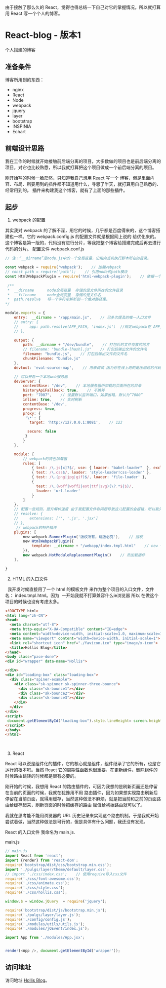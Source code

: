 由于接触了那么久的 React，觉得也得总结一下自己对它的掌握情况，所以就打算用 React 写一个个人的博客。

# React-blog - 版本1

个人搭建的博客

## 准备条件

博客所用到的东西：
- nginx
- React
- Node
- webpack
- jquery
- layer
- bootstrap
- INSPINIA
- Echart

## 前端设计思路

我在工作的时候就开始接触前后端分离的项目，大多数做的项目也是前后端分离的项目，对它也比较熟悉，所以我就打算把这个项目做成一个前后端分离的项目。

刚开始写的时候一脸茫然，只知道我自己想用 React 写一个 博客，但是里面内容、布局、所要用到的插件都不知道用什么，寻思了半天，就打算用自己熟悉的、经常用到的。
插件来构建我这个博客，就有了上面的那些插件。

## 起步

1. webpack 的配置

其实我对 webpack 的了解不深，用它的时候，几乎都是百度得来的，这个博客搭建也一样。它的 webpack.config.js 的配置文件就是根据网上说的 给优化来的。这个博客是第一版的，代码没有进行分片，等我把整个博客给搭建完成后再去进行代码的分片。
配置文件 webpack.conf.js

```js
// 注：“__dirname”是node.js中的一个全局变量，它指向当前执行脚本所在的目录。

const webpack = require('webpack');    // 加载webpack
// const path = require('path');    // 引用node的path模块
const HtmlWebpackPlugin = require('html-webpack-plugin');    // 依据一个简单的index.html模板，生成一个自动引用你打包后的JS文件的新index.html
 
 /**
 *  __dirname      node全局变量  存储的是文件所在的文件目录
 *  __filename     node全局变量  存储的是文件名
 *  path.resolve   将一个字符串解析到一个绝对路径里。
*/

module.exports = {
	entry:  __dirname + "/app/main.js",    // 已多次提及的唯一入口文件
    // entry: {
    //     app: path.resolve(APP_PATH, 'index.js')  //规定webpack在 APP_PATH 的idnex.js 文件开始打包
    // },

	output: {
		path: __dirname + "/dev/bundle",    // 打包后的文件存放的地方
        // filename: "bundle-[hash].js"    // 打包后输出文件的文件名
		filename: "bundle.js",    // 打包后输出文件的文件名
        chunkFilename: "bundle.js"
	},
	devtool: 'eval-source-map',    // 用来调试 因为你在线上跑的是压缩过的代码，看不到具体错误，这个方法是让源代码和压缩代码产生映射，方便快速的定位到指定你的文件，

    // 可以开启一个本地web服务器
	devServer: {
		contentBase: "/dev",    // 本地服务器所加载的页面所在的目录
		historyApiFallback: true,    // 不跳转
		port: "7007",    // 设置默认监听端口，如果省略，默认为”7080“
		inline: true,    // 实时刷新
        contentBase: '/dev',
        progress: true,
        proxy: {
         '\*': {
           target: 'http://127.0.0.1:8081',    // 123

          secure: false
         }
        }
	},

	module: {
        // webpack的特色加载器
        rules: [
            { test: /\.js[x]?$/, use: { loader: "babel-loader"  }, exclude: /node_modules/ },
            { test: /\.css$/, loader: 'style-loader!css-loader' },
            { test: /\.(png|jpg|gif)$/, loader: 'file-loader' },
            {
              test: /\.(woff|woff2|eot|ttf|svg)(\?.*$|$)/,
              loader: 'url-loader'
            }
        ]
    },
    // 配置一些规则，提升解析速度 由于我配置文件有问题导致这儿配置的会报错，所以我先注释掉
    // resolve: {
    //     extensions: ['', '.js', '.jsx']
    // },
     // webpack的特色插件
    plugins: [
        new webpack.BannerPlugin('版权所有，翻版必究'),    // 版权
        new HtmlWebpackPlugin({
            template: __dirname + "/webapp/index.tmpl.html"    // new 一个这个插件的实例，并传入相关的参数
        }),
        new webpack.HotModuleReplacementPlugin()    // 热加载插件
    ],

}

```


2. HTML 的入口文件

   我开发时候直接用了一个 html 的模板文件 来作为整个项目的入口文件，文件名： index.tmpl.html。因为
  一开始我就不打算兼容什么ie浏览器 所以 在做这个项目的时候也没有考虑太多。
  
  
```html
<!DOCTYPE html>
<html lang="zh-CN">
<head>
  <meta charset="utf-8">
  <meta http-equiv="X-UA-Compatible" content="IE=edge">
  <meta content="width=device-width, initial-scale=1.0, maximum-scale=1.0, user-scalable=0;" name="viewport" />
  <meta name="viewport" content="width=device-width, initial-scale=1">
  <link rel="shortcut icon" href="./favicon.ico" type="image/x-icon">
  <title>Hollis Blog</title>
</head>
<body class="pace-done">
<div id="wrapper" data-name="Hollis">

</div>
<div id="loading-box" class="loading-box">
  <div class="spiner-example">
    <div class="sk-spinner sk-spinner-three-bounce">
      <div class="sk-bounce1"></div>
      <div class="sk-bounce2"></div>
      <div class="sk-bounce3"></div>
    </div>
  </div>
</div>
<script>
 document.getElementById("loading-box").style.lineHeight= screen.height +'px';
</script>
</body>
</html>
```
   
   

3. React 

React 可以说是组件化的插件，它的核心就是组件，组件继承了它的所有，也是它运行的根本吧。当然 React 它的周期性函数也很重要，在更新组件，删除组件的时候路由跳转的时候都是很有必要的。

刚开始的时候，我想用 React 的路由插件的，可因为我想的是刷新页面还是停留在当前的页面的时候，我就在犹豫用不用 路由插件，因为如果想实现路由刷新后停留在当前页面，就得用缓存，当然这种做法不麻烦，就是把当前和之前的页面路由给缓存起来，刷新页面的时候把缓存的路由 赋值给初始路由就可以了。

我就在思考能不能用浏览器的 URL 历史记录来实现这个路由机制。于是我就开始尝试着做，当然这种做法是可行的，但是具体有什么问题，我还没有发现。

React 的入口文件 我命名为  main.js.

main.js
```js
// main.js
import React from 'react';
import {render} from 'react-dom';
require('bootstrap/dist/css/bootstrap.min.css');
import './pulgs/layer/theme/default/layer.css';
// import './css/index.css';    // 使用require导入css文件
require('./css/font-awesome.css');
require('./css/animate.css');
require('./css/style.css');
require('./css/hollis.css');

window.$ = window.jQuery  = require('jquery');

require('bootstrap/dist/js/bootstrap.min.js');
require('./pulgs/layer/layer.js');
require('./config/config.js');
require('./modules/utils/utils.js');
require('./modules/jQEvent/index.js');

import App from './modules/App.jsx';


render(<App />, document.getElementById('wrapper'));

```










## 访问地址

访问地址 [Hollis Blog](http://blog.yangjialei.com)。
